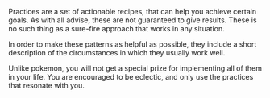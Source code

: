 
Practices are a set of actionable recipes, that can help you achieve certain goals.
As with all advise, these are not guaranteed to give results. These is no such thing as a 
sure-fire approach that works in any situation.

In order to make these patterns as helpful as possible, they include a short description of the 
circumstances in which they usually work well.

Unlike pokemon, you will not get a special prize for implementing all of them in your life.
You are encouraged to be eclectic, and only use the practices that resonate with you.
